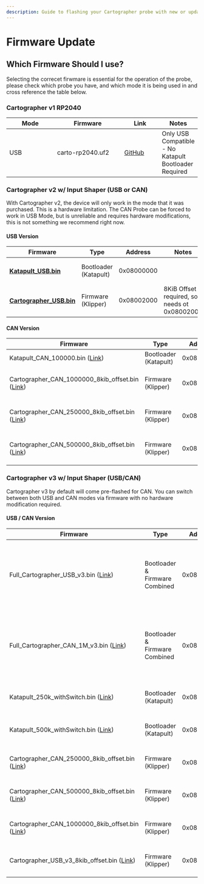 ```yaml
---
description: Guide to flashing your Cartographer probe with new or updated firmware.
---
```


# Firmware Update

## Which Firmware Should I use?&#x20;

Selecting the correcet firwmare is essential for the operation of the probe, please check which probe you have, and which mode it is being used in and cross reference the table below.&#x20;

### Cartographer v1 RP2040

<table><thead><tr><th width="123">Mode</th><th width="176">Firmware</th><th width="89">Link</th><th>Notes</th></tr></thead><tbody><tr><td>USB</td><td>carto-rp2040.uf2</td><td><a href="https://github.com/Cartographer3D/cartographer-klipper/tree/master/firmware/v1%20-%20rp2040">GitHub</a></td><td>Only USB Compatible - No Katapult Bootloader Required</td></tr></tbody></table>

### Cartographer v2 w/ Input Shaper (USB or CAN)

With Cartographer v2, the device will only work in the mode that it was purchased. This is a hardware limitation. The CAN Probe can be forced to work in USB Mode, but is unreliable and requires hardware modifications, this is not something we recommend right now.&#x20;

#### USB Version

<table><thead><tr><th width="228">Firmware</th><th width="127">Type</th><th width="140">Address</th><th>Notes</th></tr></thead><tbody><tr><td><h4><a href="https://github.com/Cartographer3D/cartographer-klipper/blob/master/firmware/v2/Katapult_USB.bin">Katapult_USB.bin</a></h4></td><td>Bootloader (Katapult)</td><td>0x08000000</td><td></td></tr><tr><td><h4><a href="https://github.com/Cartographer3D/cartographer-klipper/blob/master/firmware/v2/Cartographer_USB_8kib_offset.bin">Cartographer_USB.bin</a></h4></td><td>Firmware (Klipper)</td><td>0x08002000</td><td>8KiB Offset required, so needs ot 0x08002000</td></tr></tbody></table>

#### CAN Version

<table><thead><tr><th width="229">Firmware</th><th>Type</th><th>Address</th><th width="95" align="center">Baudrate</th><th>Notes</th></tr></thead><tbody><tr><td>Katapult_CAN_100000.bin (<a href="https://github.com/Cartographer3D/cartographer-klipper/blob/master/firmware/v2/Katapult_CAN_1000000.bin">Link</a>)</td><td>Bootloader (Katapult)</td><td>0x08000000</td><td align="center">1M</td><td></td></tr><tr><td>Cartographer_CAN_1000000_8kib_offset.bin (<a href="https://github.com/Cartographer3D/cartographer-klipper/blob/master/firmware/v2/Cartographer_CAN_1000000_8kib_offset.bin">Link</a>)</td><td>Firmware (Klipper)</td><td>0x08002000</td><td align="center">1M</td><td>8KiB Offset required, so needs ot 0x08002000</td></tr><tr><td>Cartographer_CAN_250000_8kib_offset.bin (<a href="https://github.com/Cartographer3D/cartographer-klipper/blob/master/firmware/v2/Cartographer_CAN_500000_8kib_offset.bin">Link</a>)</td><td>Firmware (Klipper)</td><td>0x08002000</td><td align="center">250K</td><td>8KiB Offset required, so needs ot 0x08002000</td></tr><tr><td>Cartographer_CAN_500000_8kib_offset.bin (<a href="https://github.com/Cartographer3D/cartographer-klipper/blob/master/firmware/v2/Cartographer_CAN_500000_8kib_offset.bin">Link</a>)</td><td>Firmware (Klipper)</td><td>0x08002000</td><td align="center">500K</td><td>8KiB Offset required, so needs ot 0x08002000</td></tr></tbody></table>

### Cartographer v3 w/ Input Shaper (USB/CAN)

Cartographer v3 by default will come pre-flashed for CAN. You can switch between both USB and CAN modes via firmware with no hardware modification required.&#x20;

#### USB / CAN Version

<table><thead><tr><th>Firmware</th><th width="125">Type</th><th width="137">Address</th><th width="105">Baudrate</th><th>Note</th></tr></thead><tbody><tr><td>Full_Cartographer_USB_v3.bin (<a href="https://github.com/Cartographer3D/cartographer-klipper/tree/master/firmware/v3%20-%20Carto%20with%20Input%20Shaper%20Hybrid">Link</a>)</td><td>Bootloader &#x26; Firmware Combined</td><td>0x08000000</td><td>n/a</td><td>This is the only firmware you need, you don't need to flash the bootloader or firmware seperately. </td></tr><tr><td>Full_Cartographer_CAN_1M_v3.bin (<a href="https://github.com/Cartographer3D/cartographer-klipper/tree/master/firmware/v3%20-%20Carto%20with%20Input%20Shaper%20Hybrid">Link</a>)</td><td>Bootloader &#x26; Firmware Combined</td><td>0x08000000</td><td>1M</td><td>This is the only firmware you need, you don't need to flash the bootloader or firmware seperately. </td></tr><tr><td>Katapult_250k_withSwitch.bin (<a href="https://github.com/Cartographer3D/cartographer-klipper/tree/master/firmware/v3%20-%20Carto%20with%20Input%20Shaper%20Hybrid">Link</a>)</td><td>Bootloader (Katapult)</td><td>0x08000000</td><td>250K</td><td>8KiB Offset required, so needs ot 0x08002000</td></tr><tr><td>Katapult_500k_withSwitch.bin (<a href="https://github.com/Cartographer3D/cartographer-klipper/tree/master/firmware/v3%20-%20Carto%20with%20Input%20Shaper%20Hybrid">Link</a>)</td><td>Bootloader (Katapult)</td><td>0x08000000</td><td>500K</td><td>8KiB Offset required, so needs ot 0x08002000</td></tr><tr><td>Cartographer_CAN_250000_8kib_offset.bin (<a href="https://github.com/Cartographer3D/cartographer-klipper/tree/master/firmware/v3%20-%20Carto%20with%20Input%20Shaper%20Hybrid">Link</a>)</td><td>Firmware (Klipper)</td><td>0x08002000</td><td>250K</td><td>8KiB Offset required, so needs ot 0x08002000</td></tr><tr><td>Cartographer_CAN_500000_8kib_offset.bin (<a href="https://github.com/Cartographer3D/cartographer-klipper/tree/master/firmware/v3%20-%20Carto%20with%20Input%20Shaper%20Hybrid">Link</a>)</td><td>Firmware (Klipper)</td><td>0x08002000</td><td>500K</td><td>8KiB Offset required, so needs ot 0x08002000</td></tr><tr><td>Cartographer_CAN_1000000_8kib_offset.bin (<a href="https://github.com/Cartographer3D/cartographer-klipper/tree/master/firmware/v3%20-%20Carto%20with%20Input%20Shaper%20Hybrid">Link</a>)</td><td>Firmware (Klipper)</td><td>0x08002000</td><td>1M</td><td>8KiB Offset required, so needs ot 0x08002000</td></tr><tr><td>Cartographer_USB_v3_8kib_offset.bin (<a href="https://github.com/Cartographer3D/cartographer-klipper/tree/master/firmware/v3%20-%20Carto%20with%20Input%20Shaper%20Hybrid">Link</a>)</td><td>Firmware (Klipper)</td><td>0x08002000</td><td>n/a</td><td>8KiB Offset required, so needs ot 0x08002000</td></tr></tbody></table>


